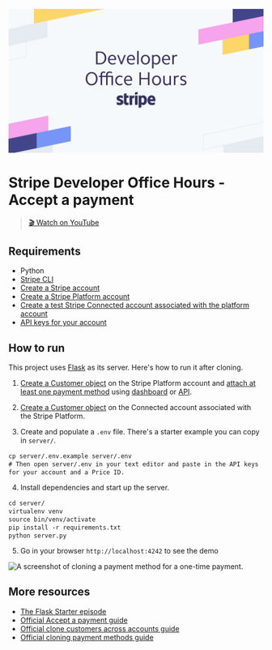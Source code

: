 ![Developer Office Hours](./assets/developer-office-hours.png)

# Stripe Developer Office Hours - Accept a payment

> [🎬 Watch on YouTube]()

## Requirements
* Python
* [Stripe CLI](https://github.com/stripe/stripe-cli/)
* [Create a Stripe account](https://dashboard.stripe.com/register)
* [Create a Stripe Platform account](https://dashboard.stripe.com/register/connect)
* [Create a test Stripe Connected account associated with the platform account](https://stripe.com/docs/connect/standard-accounts#create-account)
* [API keys for your account](https://stripe.com/docs/keys)

## How to run
This project uses [Flask](https://flask.palletsprojects.com/en/1.1.x/) as its server. Here's how to run it after cloning.

1. [Create a Customer object](https://stripe.com/docs/payments/save-during-payment#web-create-a-customer) on the Stripe Platform account and [attach at least one payment method](https://stripe.com/docs/api/payment_methods/attach) using [dashboard](https://dashboard.stripe.com/customers) or [API](https://stripe.com/docs/api/customers/create).

2. [Create a Customer object](https://stripe.com/docs/payments/save-during-payment#web-create-a-customer) on the Connected account associated with the Stripe Platform.

3. Create and populate a `.env` file. There's a starter example you can copy in `server/`.

```
cp server/.env.example server/.env
# Then open server/.env in your text editor and paste in the API keys for your account and a Price ID.
```

4. Install dependencies and start up the server.

```
cd server/
virtualenv venv
source bin/venv/activate 
pip install -r requirements.txt 
python server.py
```

5. Go in your browser `http://localhost:4242` to see the demo

![A screenshot of cloning a payment method for a one-time payment.](./clone-payment-method.png)

## More resources
* [The Flask Starter episode](https://www.youtube.com/watch?v=7Ul1vfmsDck)
* [Official Accept a payment guide](https://stripe.com/docs/payments/accept-a-payment)
* [Official clone customers across accounts guide](https://stripe.com/docs/connect/cloning-saved-payment-methods)
* [Official cloning payment methods guide](https://stripe.com/docs/payments/payment-methods/connect#cloning-payment-methods)